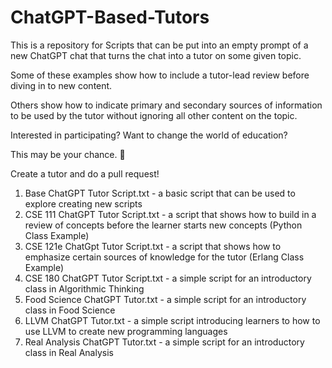 # ChatGPT-Based-Tutors
This is a repository for Scripts that can be put into an empty prompt of a new ChatGPT chat that turns the chat into a tutor on some given topic.

Some of these examples show how to include a tutor-lead review before diving in to new content.

Others show how to indicate primary and secondary sources of information to be used by the tutor without ignoring all other content on the topic.

Interested in participating? Want to change the world of education? 

This may be your chance. :slightly_smiling_face:

Create a tutor and do a pull request! 

1. Base ChatGPT Tutor Script.txt - a basic script that can be used to explore creating new scripts
2. CSE 111 ChatGPT Tutor Script.txt - a script that shows how to build in a review of concepts before the learner starts new concepts (Python Class Example)
3. CSE 121e ChatGpt Tutor Script.txt - a script that shows how to emphasize certain sources of knowledge for the tutor (Erlang Class Example)
4. CSE 180 ChatGPT Tutor Script.txt - a simple script for an introductory class in Algorithmic Thinking
5. Food Science ChatGPT Tutor.txt - a simple script for an introductory class in Food Science
6. LLVM ChatGPT Tutor.txt - a simple script introducing learners to how to use LLVM to create new programming languages
7. Real Analysis ChatGPT Tutor.txt - a simple script for an introductory class in Real Analysis






